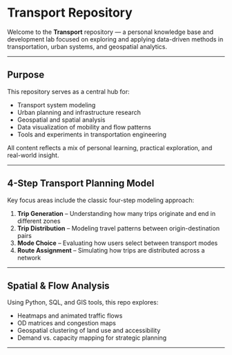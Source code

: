 # Transport Repository

Welcome to the **Transport** repository — a personal knowledge base and development lab focused on exploring and applying data-driven methods in transportation, urban systems, and geospatial analytics.

---

## Purpose

This repository serves as a central hub for:

- Transport system modeling  
- Urban planning and infrastructure research  
- Geospatial and spatial analysis  
- Data visualization of mobility and flow patterns  
- Tools and experiments in transportation engineering

All content reflects a mix of personal learning, practical exploration, and real-world insight.

---

## 4-Step Transport Planning Model

Key focus areas include the classic four-step modeling approach:

1. **Trip Generation** – Understanding how many trips originate and end in different zones  
2. **Trip Distribution** – Modeling travel patterns between origin-destination pairs  
3. **Mode Choice** – Evaluating how users select between transport modes  
4. **Route Assignment** – Simulating how trips are distributed across a network

---

## Spatial & Flow Analysis

Using Python, SQL, and GIS tools, this repo explores:

- Heatmaps and animated traffic flows  
- OD matrices and congestion maps  
- Geospatial clustering of land use and accessibility  
- Demand vs. capacity mapping for strategic planning

---